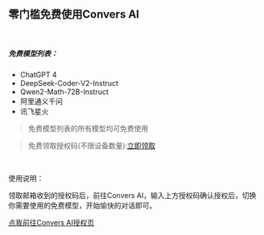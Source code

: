 ## 零门槛免费使用Convers AI

<br>

##### 免费模型列表：
- ChatGPT 4
- DeepSeek-Coder-V2-Instruct
- Qwen2-Math-72B-Instruct
- 阿里通义千问
- 讯飞星火<br>
> 免费模型列表的所有模型均可免费使用<br>

> 免费领取授权码(不限设备数量):[立即领取](https://youx.yjie.fun/q/)<br>

<br>

使用说明：

领取邮箱收到的授权码后，前往Convers AI，输入上方授权码确认授权后，切换你需要使用的免费模型，开始愉快的对话即可。

[点我前往Convers AI授权页](https://ai1.yjie.fun/#/auth)
